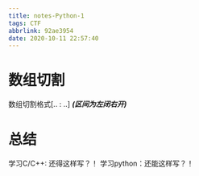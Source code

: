 ```yaml
---
title: notes-Python-1
tags: CTF
abbrlink: 92ae3954
date: 2020-10-11 22:57:40
---
```

# 数组切割
数组切割格式[.. : ..] ***(区间为左闭右开)***

# 总结
学习C/C++: 还得这样写？！
学习python：还能这样写？！
